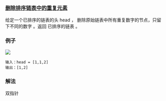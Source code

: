 ### [删除排序链表中的重复元素](https://leetcode.cn/problems/remove-duplicates-from-sorted-list/)
给定一个已排序的链表的头 head ， 删除原始链表中所有重复数字的节点，只留下不同的数字 。返回 已排序的链表 。
### 例子
![](https://assets.leetcode.com/uploads/2021/01/04/list1.jpg)
```text
输入：head = [1,1,2]
输出：[1,2]
```
### 解法
双指针
